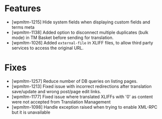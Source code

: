 # Features
* [wpmltm-1215] Hide system fields when displaying custom fields and terms meta
* [wpmltm-1138] Added option to disconnect multiple duplicates (bulk mode) in TM Basket before sending for translation.
* [wpmltm-1026] Added `external-file` in XLIFF files, to allow third party services to access the original URL.

# Fixes
* [wpmltm-1257] Reduce number of DB queries on listing pages.
* [wpmltm-1213] Fixed issue with incorrect redirections after translation save/update and wrong post/page edit links.
* [wpmltm-1177] Fixed issue where translated XLIFFs with '0' as content were not accepted from Translation Management
* [wpmltm-1098] Handle exception raised when trying to enable XML-RPC but it is unavailable